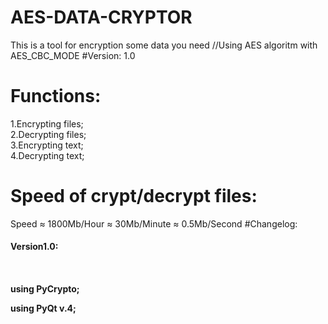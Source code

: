 # AES-DATA-CRYPTOR
This is a tool for encryption some data you need
//Using AES algoritm with AES_CBC_MODE
#Version:
1.0
# Functions:
  1.Encrypting files;</br>
  2.Decrypting files;</br>
  3.Encrypting text;</br>
  4.Decrypting text;</br>
# Speed of crypt/decrypt files:
Speed ≈ 1800Mb/Hour ≈ 30Mb/Minute ≈ 0.5Mb/Second 
#Changelog:
  <h4>Version1.0:<h4></br>
  <p>using PyCrypto;</br></p>
  <p>using PyQt v.4;</br></p>
